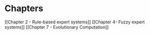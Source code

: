 # Chapters

[[Chapter 2 - Rule-based expert systems]]
[[Chapter 4- Fuzzy expert systems]]
[[Chapter 7 - Evolutionary Computation]]